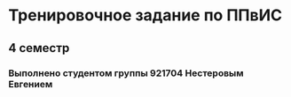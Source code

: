 # Тренировочное задание по ППвИС
## 4 семестр
### Выполнено студентом группы 921704 Нестеровым Евгением
